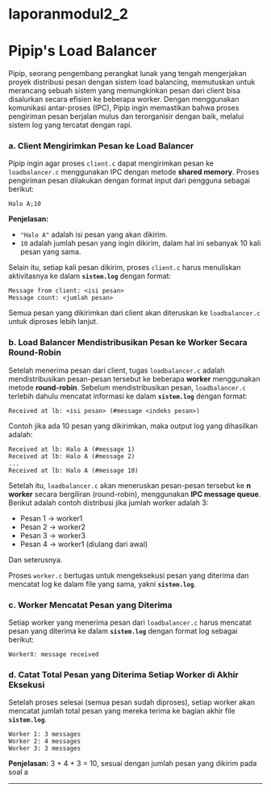 # laporanmodul2_2

# Pipip's Load Balancer

Pipip, seorang pengembang perangkat lunak yang tengah mengerjakan proyek distribusi pesan dengan sistem load balancing, memutuskan untuk merancang sebuah sistem yang memungkinkan pesan dari client bisa disalurkan secara efisien ke beberapa worker. Dengan menggunakan komunikasi antar-proses (IPC), Pipip ingin memastikan bahwa proses pengiriman pesan berjalan mulus dan terorganisir dengan baik, melalui sistem log yang tercatat dengan rapi.

### **a. Client Mengirimkan Pesan ke Load Balancer**

Pipip ingin agar proses `client.c` dapat mengirimkan pesan ke `loadbalancer.c` menggunakan IPC dengan metode **shared memory**. Proses pengiriman pesan dilakukan dengan format input dari pengguna sebagai berikut:

```
Halo A;10
```

**Penjelasan:**

- `"Halo A"` adalah isi pesan yang akan dikirim.
- `10` adalah jumlah pesan yang ingin dikirim, dalam hal ini sebanyak 10 kali pesan yang sama.

Selain itu, setiap kali pesan dikirim, proses `client.c` harus menuliskan aktivitasnya ke dalam **`sistem.log`** dengan format:

```
Message from client: <isi pesan>
Message count: <jumlah pesan>
```

Semua pesan yang dikirimkan dari client akan diteruskan ke `loadbalancer.c` untuk diproses lebih lanjut.

### **b. Load Balancer Mendistribusikan Pesan ke Worker Secara Round-Robin**

Setelah menerima pesan dari client, tugas `loadbalancer.c` adalah mendistribusikan pesan-pesan tersebut ke beberapa **worker** menggunakan metode **round-robin**. Sebelum mendistribusikan pesan, `loadbalancer.c` terlebih dahulu mencatat informasi ke dalam **`sistem.log`** dengan format:

```
Received at lb: <isi pesan> (#message <indeks pesan>)
```

Contoh jika ada 10 pesan yang dikirimkan, maka output log yang dihasilkan adalah:

```
Received at lb: Halo A (#message 1)
Received at lb: Halo A (#message 2)
...
Received at lb: Halo A (#message 10)
```

Setelah itu, `loadbalancer.c` akan meneruskan pesan-pesan tersebut ke **n worker** secara bergiliran (round-robin), menggunakan **IPC message queue**. Berikut adalah contoh distribusi jika jumlah worker adalah 3:

- Pesan 1 → worker1
- Pesan 2 → worker2
- Pesan 3 → worker3
- Pesan 4 → worker1 (diulang dari awal)

Dan seterusnya.

Proses `worker.c` bertugas untuk mengeksekusi pesan yang diterima dan mencatat log ke dalam file yang sama, yakni **`sistem.log`**.

### **c. Worker Mencatat Pesan yang Diterima**

Setiap worker yang menerima pesan dari `loadbalancer.c` harus mencatat pesan yang diterima ke dalam **`sistem.log`** dengan format log sebagai berikut:

```
WorkerX: message received
```

### **d. Catat Total Pesan yang Diterima Setiap Worker di Akhir Eksekusi**

Setelah proses selesai (semua pesan sudah diproses), setiap worker akan mencatat jumlah total pesan yang mereka terima ke bagian akhir file **`sistem.log`**.

```
Worker 1: 3 messages
Worker 2: 4 messages
Worker 3: 3 messages
```

**Penjelasan:**
3 + 4 + 3 = 10, sesuai dengan jumlah pesan yang dikirim pada soal a

---
